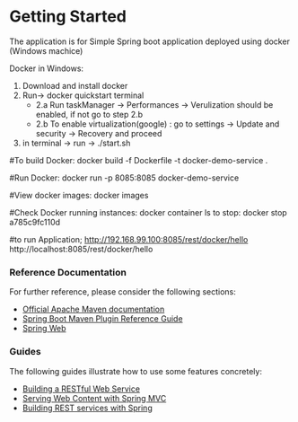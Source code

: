 # Getting Started

The application is for Simple Spring boot application deployed using docker (Windows machice)


Docker in Windows:
1. Download and install docker
2. Run-> docker quickstart terminal
	- 2.a Run taskManager -> Performances -> Verulization should be enabled, if not go to step 2.b
	- 2.b To enable virtualization(google) : go to settings -> Update and security -> Recovery and proceed
3. in terminal -> run -> ./start.sh

#To build Docker:
	docker build -f Dockerfile -t docker-demo-service .

#Run Docker:
docker run -p 8085:8085 docker-demo-service

#View docker images:
docker images

#Check Docker running instances:
docker container ls
to stop: docker stop a785c9fc110d<Instance>

#to run Application;
 http://192.168.99.100:8085/rest/docker/hello 
 http://localhost:8085/rest/docker/hello

### Reference Documentation
For further reference, please consider the following sections:

* [Official Apache Maven documentation](https://maven.apache.org/guides/index.html)
* [Spring Boot Maven Plugin Reference Guide](https://docs.spring.io/spring-boot/docs/2.1.8.RELEASE/maven-plugin/)
* [Spring Web](https://docs.spring.io/spring-boot/docs/{bootVersion}/reference/htmlsingle/#boot-features-developing-web-applications)

### Guides
The following guides illustrate how to use some features concretely:

* [Building a RESTful Web Service](https://spring.io/guides/gs/rest-service/)
* [Serving Web Content with Spring MVC](https://spring.io/guides/gs/serving-web-content/)
* [Building REST services with Spring](https://spring.io/guides/tutorials/bookmarks/)

